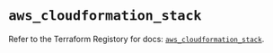 # `aws_cloudformation_stack`

Refer to the Terraform Registory for docs: [`aws_cloudformation_stack`](https://registry.terraform.io/providers/hashicorp/aws/5.29.0/docs/resources/cloudformation_stack).
